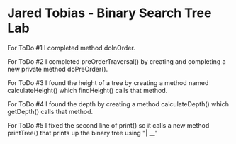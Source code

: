 # Jared Tobias - Binary Search Tree Lab
For ToDo #1 I completed method doInOrder.

For ToDo #2 I completed preOrderTraversal() by creating and completing a new private method doPreOrder().

For ToDo #3 I found the height of a tree by creating a method named calculateHeight() which findHeight() calls that method.

For ToDo #4 I found the depth by creating a method calculateDepth() which getDepth() calls that method.

For ToDo #5 I fixed the second line of print() so it calls a new method printTree() that prints up the binary tree using "| __"
